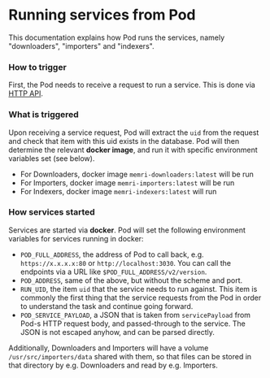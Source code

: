 # Running services from Pod

This documentation explains how Pod runs the services,
namely "downloaders", "importers" and "indexers".

### How to trigger
First, the Pod needs to receive a request to run a service.
This is done via [HTTP API](./HTTP_API.md).

### What is triggered
Upon receiving a service request, Pod will extract the `uid` from the request
and check that item with this uid exists in the database.
Pod will then determine the relevant **docker image**,
and run it with specific environment variables set (see below).

* For Downloaders, docker image `memri-downloaders:latest` will be run
* For Importers, docker image `memri-importers:latest` will be run
* For Indexers, docker image `memri-indexers:latest` will run

### How services started
Services are started via **docker**.
Pod will set the following environment variables for services running in docker:

* `POD_FULL_ADDRESS`, the address of Pod to call back,
  e.g. `https://x.x.x.x:80` or `http://localhost:3030`.
  You can call the endpoints via a URL like `$POD_FULL_ADDRESS/v2/version`.
* `POD_ADDRESS`, same of the above, but without the scheme and port.
* `RUN_UID`, the item `uid` that the service needs to run against.
  This item is commonly the first thing that the service requests from the Pod in order
  to understand the task and continue going forward.
* `POD_SERVICE_PAYLOAD`, a JSON that is taken from `servicePayload` from Pod-s HTTP request body,
  and passed-through to the service. The JSON is not escaped anyhow, and can be parsed directly.

Additionally, Downloaders and Importers will have a volume `/usr/src/importers/data`
shared with them, so that files can be stored
in that directory by e.g. Downloaders and read by e.g. Importers.
